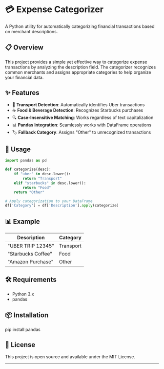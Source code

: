 # 💳 Expense Categorizer

A Python utility for automatically categorizing financial transactions based on merchant descriptions.

## 📋 Overview

This project provides a simple yet effective way to categorize expense transactions by analyzing the description field. The categorizer recognizes common merchants and assigns appropriate categories to help organize your financial data.

## ✨ Features

- 🚗 **Transport Detection**: Automatically identifies Uber transactions
- ☕ **Food & Beverage Detection**: Recognizes Starbucks purchases
- 🔍 **Case-Insensitive Matching**: Works regardless of text capitalization
- 📊 **Pandas Integration**: Seamlessly works with DataFrame operations
- 🏷️ **Fallback Category**: Assigns "Other" to unrecognized transactions

## 🚀 Usage

```python
import pandas as pd

def categorize(desc):
    if "uber" in desc.lower(): 
        return "Transport"
    elif "starbucks" in desc.lower(): 
        return "Food"
    return "Other"

# Apply categorization to your DataFrame
df['Category'] = df['Description'].apply(categorize)
```

## 📊 Example

| Description | Category |
|-------------|----------|
| "UBER TRIP 12345" | Transport |
| "Starbucks Coffee" | Food |
| "Amazon Purchase" | Other |

## 🛠️ Requirements

- Python 3.x
- pandas

## 📦 Installation

pip install pandas

## 📄 License

This project is open source and available under the MIT License.

---
